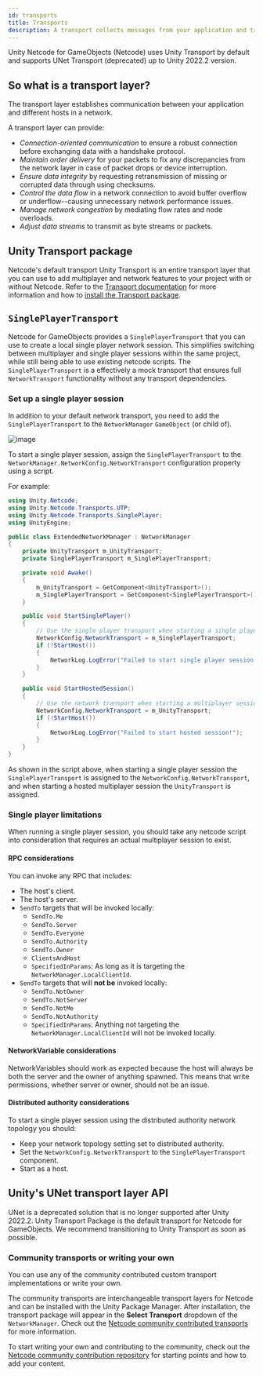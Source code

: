 ```yaml
---
id: transports
title: Transports
description: A transport collects messages from your application and transmits them safely over the network. It ensures that all packets arrive and in order, if needed.
---
```


Unity Netcode for GameObjects (Netcode) uses Unity Transport by default and supports UNet Transport (deprecated) up to Unity 2022.2 version.

## So what is a transport layer?

The transport layer establishes communication between your application and different hosts in a network.

A transport layer can provide:
* *Connection-oriented communication* to ensure a robust connection before exchanging data with a handshake protocol.
* *Maintain order delivery* for your packets to fix any discrepancies from the network layer in case of packet drops or device interruption.
* *Ensure data integrity* by requesting retransmission of missing or corrupted data through using checksums.
* *Control the data flow* in a network connection to avoid buffer overflow or underflow--causing unnecessary network performance issues.
* *Manage network congestion* by mediating flow rates and node overloads.
* *Adjust data streams* to transmit as byte streams or packets.

## Unity Transport package

Netcode's default transport Unity Transport is an entire transport layer that you can use to add multiplayer and network features to your project with or without Netcode. Refer to the [Transport documentation](https://docs-multiplayer.unity3d.com/transport/current/about/) for more information and how to [install the Transport package](https://docs-multiplayer.unity3d.com/transport/current/install/).

## `SinglePlayerTransport`

Netcode for GameObjects provides a `SinglePlayerTransport` that you can use to create a local single player network session. This simplifies switching between multiplayer and single player sessions within the same project, while still being able to use existing netcode scripts. The `SinglePlayerTransport` is a effectively a mock transport that ensures full `NetworkTransport` functionality without any transport dependencies.

### Set up a single player session

In addition to your default network transport, you need to add the `SinglePlayerTransport` to the `NetworkManager` `GameObject` (or child of).

![image](/img/transport/SinglePlayerTransport_AddComponent.png)

To start a single player session, assign the `SinglePlayerTransport` to the `NetworkManager.NetworkConfig.NetworkTransport` configuration property using a script. 

For example:

```csharp
using Unity.Netcode;
using Unity.Netcode.Transports.UTP;
using Unity.Netcode.Transports.SinglePlayer;
using UnityEngine;

public class ExtendedNetworkManager : NetworkManager
{
    private UnityTransport m_UnityTransport;
    private SinglePlayerTransport m_SinglePlayerTransport;

    private void Awake()
    {
        m_UnityTransport = GetComponent<UnityTransport>();
        m_SinglePlayerTransport = GetComponent<SinglePlayerTransport>();
    }

    public void StartSinglePlayer()
    {
        // Use the single player transport when starting a single player session.
        NetworkConfig.NetworkTransport = m_SinglePlayerTransport;
        if (!StartHost())
        {
            NetworkLog.LogError("Failed to start single player session!");
        }
    }

    public void StartHostedSession()
    {
        // Use the network transport when starting a multiplayer session.
        NetworkConfig.NetworkTransport = m_UnityTransport;
        if (!StartHost())
        {
            NetworkLog.LogError("Failed to start hosted session!");
        }
    }
}
```

As shown in the script above, when starting a single player session the `SinglePlayerTransport` is assigned to the `NetworkConfig.NetworkTransport`, and when starting a hosted multiplayer session the `UnityTransport` is assigned. 

### Single player limitations

When running a single player session, you should take any netcode script into consideration that requires an actual multiplayer session to exist.

#### RPC considerations
You can invoke any RPC that includes:

- The host's client.
- The host's server.
- `SendTo` targets that will be invoked locally:
  - `SendTo.Me`
  - `SendTo.Server`
  - `SendTo.Everyone`
  - `SendTo.Authority`
  - `SendTo.Owner`
  - `ClientsAndHost`
  - `SpecifiedInParams`: As long as it is targeting the `NetworkManager.LocalClientId`.
- `SendTo` targets that will **not be** invoked locally:
  - `SendTo.NotOwner`
  - `SendTo.NotServer`
  - `SendTo.NotMe`
  - `SendTo.NotAuthority`
  - `SpecifiedInParams`: Anything not targeting the `NetworkManager.LocalClientId` will not be invoked locally.

#### NetworkVariable considerations

NetworkVariables should work as expected because the host will always be both the server and the owner of anything spawned. This means that write permissions, whether server or owner, should not be an issue.

#### Distributed authority considerations

To start a single player session using the distributed authority network topology you should:
- Keep your network topology setting set to distributed authority.
- Set the `NetworkConfig.NetworkTransport` to the `SinglePlayerTransport` component.
- Start as a host.


## Unity's UNet transport layer API

UNet is a deprecated solution that is no longer supported after Unity 2022.2. Unity Transport Package is the default transport for Netcode for GameObjects. We recommend transitioning to Unity Transport as soon as possible.

### Community transports or writing your own

You can use any of the community contributed custom transport implementations or write your own.

The community transports are interchangeable transport layers for Netcode and can be installed with the Unity Package Manager. After installation, the transport package will appear in the **Select Transport** dropdown of the `NetworkManager`. Check out the [Netcode community contributed transports](https://github.com/Unity-Technologies/multiplayer-community-contributions/tree/main/Transports) for more information.

To start writing your own and contributing to the community, check out the [Netcode community contribution repository](https://github.com/Unity-Technologies/multiplayer-community-contributions) for starting points and how to add your content.
